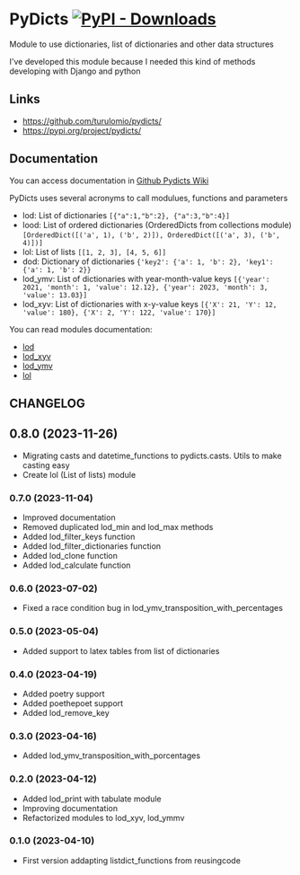 # PyDicts  [![PyPI - Downloads](https://img.shields.io/pypi/dm/pydicts?label=Pypi%20downloads)](https://pypi.org/project/pydicts/)

Module to use dictionaries, list of dictionaries and other data structures 

I've developed this module because I needed this kind of methods developing with Django and python

## Links

- https://github.com/turulomio/pydicts/
- https://pypi.org/project/pydicts/


## Documentation

You can access documentation in [Github Pydicts Wiki](https://github.com/turulomio/pydicts/wiki)

PyDicts uses several acronyms to call modulues, functions and parameters

- lod: List of dictionaries `[{"a":1,"b":2}, {"a":3,"b":4}]`
- lood: List of ordered dictionaries (OrderedDicts from collections module) `[OrderedDict([('a', 1), ('b', 2)]), OrderedDict([('a', 3), ('b', 4)])]`
- lol: List of lists `[[1, 2, 3], [4, 5, 6]]` 
- dod: Dictionary of dictionaries `{'key2': {'a': 1, 'b': 2}, 'key1': {'a': 1, 'b': 2}}`
- lod_ymv: List of dictionaries with year-month-value keys `[{'year': 2021, 'month': 1, 'value': 12.12}, {'year': 2023, 'month': 3, 'value': 13.03}]`
- lod_xyv: List of dictionaries with x-y-value keys `[{'X': 21, 'Y': 12, 'value': 180}, {'X': 2, 'Y': 122, 'value': 170}]`

You can read modules documentation:

- [lod](docs/LOD.md)
- [lod_xyv](docs/LOD_XYV.md)
- [lod_ymv](docs/LOD_YMV.md)
- [lol](docs/LOL.md)


## CHANGELOG

## 0.8.0 (2023-11-26)
- Migrating casts and datetime_functions to pydicts.casts. Utils to make casting easy
- Create lol (List of lists) module

### 0.7.0 (2023-11-04)
- Improved documentation
- Removed duplicated lod_min and lod_max methods
- Added lod_filter_keys function
- Added lod_filter_dictionaries function
- Added lod_clone function
- Added lod_calculate function

### 0.6.0 (2023-07-02)
- Fixed a race condition bug in lod_ymv_transposition_with_percentages

### 0.5.0 (2023-05-04)
- Added support to latex tables from list of dictionaries

### 0.4.0 (2023-04-19)
- Added poetry support
- Added poethepoet support
- Added lod_remove_key

### 0.3.0 (2023-04-16)
- Added lod_ymv_transposition_with_porcentages

### 0.2.0 (2023-04-12)
- Added lod_print with tabulate module
- Improving documentation
- Refactorized modules to lod_xyv, lod_ymmv

### 0.1.0 (2023-04-10)
- First version addapting listdict_functions from reusingcode
